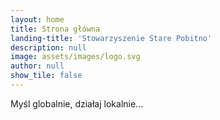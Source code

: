 ```yaml
---
layout: home
title: Strona główna
landing-title: 'Stowarzyszenie Stare Pobitno'
description: null
image: assets/images/logo.svg
author: null
show_tile: false
---
```


Myśl globalnie, działaj lokalnie...
